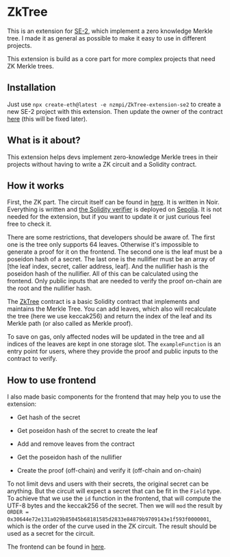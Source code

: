 # ZkTree

This is an extension for [SE-2](https://github.com/scaffold-eth/scaffold-eth-2), which implement a zero knowledge Merkle tree. 
I made it as general as possible to make it easy to use in different projects. 

This extension is build as a core part for more complex projects that need ZK Merkle trees. 

## Installation

Just use `npx create-eth@latest -e nzmpi/ZkTree-extension-se2` to create a new SE-2 project with this extension. Then update the owner of the contract [here](https://github.com/nzmpi/ZkTree-extension-se2/blob/master/extension/packages/hardhat/deploy/01_deploy_ZkTree.ts#L35) (this will be fixed later). 

## What is it about?

This extension helps devs implement zero-knowledge Merkle trees in their projects without having to write a ZK circuit and a Solidity contract.

## How it works

First, the ZK part. The circuit itself can be found in [here](https://github.com/nzmpi/ZkTree-extension-se2/blob/master/extension/packages/hardhat/circuit/src/main.nr). It is written in Noir. Everything is written and [the Solidity verifier](https://github.com/nzmpi/ZkTree-extension-se2/blob/master/extension/packages/hardhat/contracts/UltraVerifier.sol) is deployed on [Sepolia](https://sepolia.etherscan.io/address/0x10440e2a89225cbc9d0c542d9d510744d94d9fbf). It is not needed for the extension, but if you want to update it or just curious feel free to check it.

There are some restrictions, that developers should be aware of. The first one is the tree only supports 64 leaves. Otherwise it's impossible to generate a proof for it on the frontend. The second one is the leaf must be a poseidon hash of a secret. The last one is the nullifier must be an array of [the leaf index, secret, caller address, leaf]. And the nullifier hash is the poseidon hash of the nullifier. All of this can be calculated using the frontend. Only public inputs that are needed to verify the proof on-chain are the root and the nullifier hash.

The [ZkTree](https://github.com/nzmpi/ZkTree-extension-se2/blob/master/extension/packages/hardhat/contracts/ZkTree.sol) contract is a basic Solidity contract that implements and maintains the Merkle Tree. You can add leaves, which also will recalculate the tree (here we use keccak256) and return the index of the leaf and its Merkle path (or also called as Merkle proof). 

To save on gas, only affected nodes will be updated in the tree and all indices of the leaves are kept in one storage slot. The `exampleFunction` is an entry point for users, where they provide the proof and public inputs to the contract to verify.

## How to use frontend

I also made basic components for the frontend that may help you to use the extension:

- Get hash of the secret

- Get poseidon hash of the secret to create the leaf

- Add and remove leaves from the contract

- Get the poseidon hash of the nullifier

- Create the proof (off-chain) and verify it (off-chain and on-chain)

To not limit devs and users with their secrets, the original secret can be anything. But the circuit will expect a secret that can be fit in the `Field` type. To achieve that we use the `id` function in the frontend, that will compute the UTF-8 bytes and the keccak256 of the secret. Then we will `mod` the result by `ORDER = 0x30644e72e131a029b85045b68181585d2833e84879b9709143e1f593f0000001`, which is the order of the curve used in the ZK circuit. The result should be used as a secret for the circuit.

The frontend can be found in [here](https://github.com/nzmpi/ZkTree-extension-se2/blob/master/extension/packages/nextjs/app/ZkTree/page.tsx).
